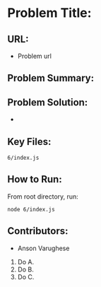 # Problem Title:

## URL: 

* []() Problem url

## Problem Summary:

## Problem Solution:

* []() 

## Key Files:

` 6/index.js `

## How to Run:

From root directory, run:

` node 6/index.js `

## Contributors:

* []() Anson Varughese

1. Do A.
1. Do B.
1. Do C.
